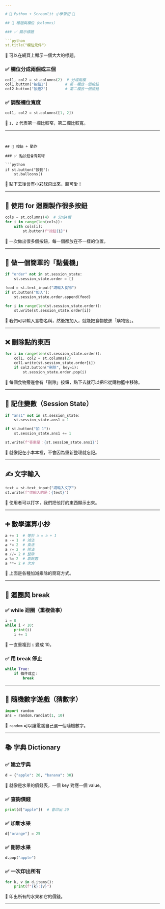 ```yaml
---

# 🐍 Python + Streamlit 小學筆記 📘

## 🎨 標題與欄位（columns）

### ✅ 顯示標題

```python
st.title("欄位元件")
```

🔹 可以在網頁上顯示一個大大的標題。

### ✅ 欄位分成兩個或三個

```python
col1, col2 = st.columns(2)  # 分成兩欄
col1.button("按鈕1")        # 第一欄放一個按鈕
col2.button("按鈕2")        # 第二欄放一個按鈕
```



### ✅ 調整欄位寬度

```python
col1, col2 = st.columns([1, 2])
```

🔹 `1, 2` 代表第一欄比較窄，第二欄比較寬。

---
```


## 🔘 按鈕 + 動作

### ✅ 點按鈕會有氣球

```python
if st.button("按我"):
    st.balloons()
```

🔹 點下去後會有小彩球飛出來，超可愛！

---

## 🔁 使用 for 迴圈製作很多按鈕

```python
cols = st.columns(4)  # 分成4欄
for i in range(len(cols)):
    with cols[i]:
        st.button(f"按鈕{i}")
```

🔹 一次做出很多個按鈕，每一個都放在不一樣的位置。

---

## 🧺 做一個簡單的「點餐機」

```python
if "order" not in st.session_state:
    st.session_state.order = []

food = st.text_input("請輸入食物")
if st.button("加入"):
    st.session_state.order.append(food)

for i in range(len(st.session_state.order)):
    st.write(st.session_state.order[i])
```

🔹 我們可以輸入食物名稱，然後按加入，就能把食物放進「購物籃」。

---

## ❌ 刪除點的東西

```python
for i in range(len(st.session_state.order)):
    col1, col2 = st.columns(2)
    col1.write(st.session_state.order[i])
    if col2.button("刪除", key=i):
        st.session_state.order.pop(i)
```

🔹 每個食物旁邊會有「刪除」按鈕，點下去就可以把它從購物籃中移除。

---

## 🧠 記住變數（Session State）

```python
if "ans1" not in st.session_state:
    st.session_state.ans1 = 1

if st.button("加 1"):
    st.session_state.ans1 += 1

st.write(f"答案是：{st.session_state.ans1}")
```

🔹 就像記在小本本裡，不會因為重新整理就忘記。

---

## ✍️ 文字輸入

```python
text = st.text_input("請輸入文字")
st.write(f"你輸入的是：{text}")
```

🔹 使用者可以打字，我們把他打的東西顯示出來。

---

## ➕ 數學運算小抄

```python
a += 1  # 等於 a = a + 1
a -= 1  # 減法
a *= 2  # 乘法
a /= 2  # 除法
a //= 2 # 整除
a %= 2  # 取餘數
a **= 2 # 次方
```

🔹 上面是各種加減乘除的簡寫方式。

---

## 🔄 迴圈與 break

### ✅ while 迴圈（重複做事）

```python
i = 0
while i < 10:
    print(i)
    i += 1
```

🔹 一直重複到 `i` 變成 10。

### ✅ 用 break 停止

```python
while True:
    if 條件成立:
        break
```

---

## 🎲 隨機數字遊戲（猜數字）

```python
import random
ans = random.randint(1, 10)
```

🔹 `random` 可以讓電腦自己選一個隨機數字。

---

## 📚 字典 Dictionary

### ✅ 建立字典

```python
d = {"apple": 20, "banana": 30}
```

🔹 就像是水果的價錢表，一個 key 對應一個 value。

### ✅ 查詢價錢

```python
print(d["apple"])  # 會印出 20
```

### ✅ 加新水果

```python
d["orange"] = 25
```

### ✅ 刪除水果

```python
d.pop("apple")
```

### ✅ 一次印出所有

```python
for k, v in d.items():
    print(f"{k}:{v}")
```

🔹 印出所有的水果和它的價錢。

---
